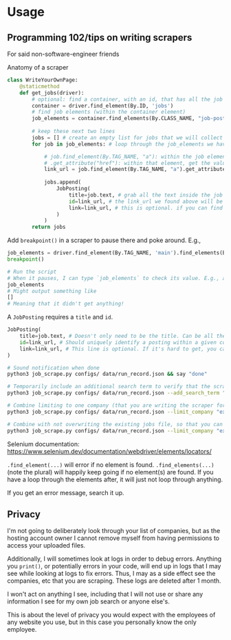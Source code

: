 # Usage

## Programming 102/tips on writing scrapers

For said non-software-engineer friends

Anatomy of a scraper
```py
class WriteYourOwnPage:
    @staticmethod
    def get_jobs(driver):
        # optional: find a container, with an id, that has all the job postings
        container = driver.find_element(By.ID, 'jobs')
        # find job elements (within the container element)
        job_elements = container.find_elements(By.CLASS_NAME, "job-posting")
        
        # keep these next two lines
        jobs = [] # create an empty list for jobs that we will collect
        for job in job_elements: # loop through the job_elements we have found

            # job.find_element(By.TAG_NAME, "a"): within the job element, get the <a> link element
            # .get_attribute("href"): within that element, get the value of the href attribute (i.e., the link)
            link_url = job.find_element(By.TAG_NAME, "a").get_attribute("href")
            
            jobs.append(
                JobPosting(
                    title=job.text, # grab all the text inside the job element
                    id=link_url, # the link_url we found above will be the id
                    link=link_url, # this is optional. if you can find an id but not a link, feel free to omit this line
                )
            )
        return jobs
```

Add `breakpoint()` in a scraper to pause there and poke around. E.g., 
```py
job_elements = driver.find_element(By.TAG_NAME, 'main').find_elements(By.TAG_NAME, "li")
breakpoint()

# Run the script
# When it pauses, I can type `job_elements` to check its value. E.g., am I even retrieving anything?
job_elements
# Might output something like
[]
# Meaning that it didn't get anything!
```

A `JobPosting` requires a `title` and `id`.
```py
JobPosting(
    title=job.text, # Doesn't only need to be the title. Can be all the text you want to include in the email or search for relevance in. If it's easier to grab more excess text, just grab more excess text.
    id=link_url, # Should uniquely identify a posting within a given company. A job is only considered "new" if it has a different ID from any other ID seen for this company before.
    link=link_url, # This line is optional. If it's hard to get, you can just delete this line. If provided it will be included in the email. If not, when you get the email you can manually check the company careers page.
)
```

```sh
# Sound notification when done
python3 job_scrape.py configs/ data/run_record.json && say "done"

# Temporarily include an additional search term to verify that the scraper was successfully able to grab jobs on the page (even if none currently are relevant)
python3 job_scrape.py configs/ data/run_record.json --add_search_term "director"

# Combine limiting to one company (that you are writing the scraper for) and including an additional temporary search term
python3 job_scrape.py configs/ data/run_record.json --limit_company "example company name" --add_search_term "director"

# Combine with not overwriting the existing jobs file, so that you can keep running the same command to test if the scraper works. There should be a new file with the timestamp in outputs/ that includes the found new director job
python3 job_scrape.py configs/ data/run_record.json --limit_company "example company name" --add_search_term "director" --dont_replace_run_record
```

Selenium documentation:
https://www.selenium.dev/documentation/webdriver/elements/locators/

`.find_element(...)` will error if no element is found.
`.find_elements(...)` (note the plural) will happily keep going if no element(s) are found. If you have a loop through the elements after, it will just not loop through anything.

If you get an error message, search it up.


## Privacy

I'm not going to deliberately look through your list of companies, but as the hosting account owner I cannot remove myself from having permissions to access your uploaded files.

Additionally, I will sometimes look at logs in order to debug errors. Anything you `print()`, or potentially errors in your code, will end up in logs that I may see while looking at logs to fix errors. Thus, I may as a side effect see the companies, etc that you are scraping. These logs are deleted after 1 month.

I won't act on anything I see, including that I will not use or share any information I see for my own job search or anyone else's.

This is about the level of privacy you would expect with the employees of any website you use, but in this case you personally know the only employee.
